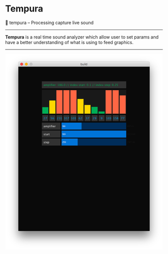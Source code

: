 # Tempura
🥕 tempura – Processing capture live sound

_______________________

**Tempura** is a real time sound analyzer which allow user to set params and have a better understanding of what is using to feed graphics. 
_______________________

![](imgs/ui_sample.png)